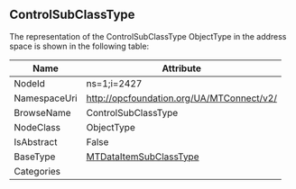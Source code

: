 <!-- objecttype -->
## ControlSubClassType
  
<!-- end of text -->
The representation of the ControlSubClassType ObjectType in the address space is shown in the following table:  

|Name|Attribute|
|---|---|
|NodeId|ns=1;i=2427|
|NamespaceUri|http://opcfoundation.org/UA/MTConnect/v2/|
|BrowseName|ControlSubClassType|
|NodeClass|ObjectType|
|IsAbstract|False|
|BaseType|[MTDataItemSubClassType](../../ObjectTypes/MTDataItemSubClassType/readme.md)|
|Categories||

